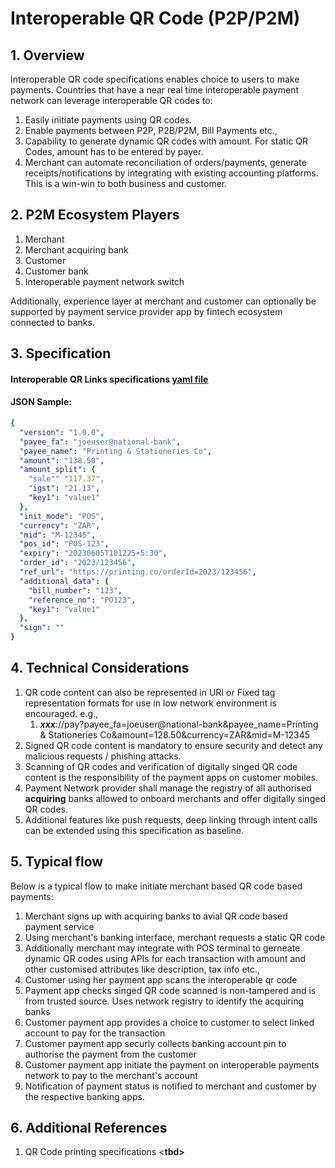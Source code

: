 # Interoperable QR Code (P2P/P2M)

## 1. Overview

Interoperable QR code specifications enables choice to users to make payments. Countries that have a near real time interoperable payment network can leverage interoperable QR codes to:

1. Easily initiate payments using QR codes.
2. Enable payments between P2P, P2B/P2M, Bill Payments etc.,
3. Capability to generate dynamic QR codes with amount. For static QR Codes, amount has to be entered by payer.
4. Merchant can automate reconciliation of orders/payments, generate receipts/notifications by integrating with existing accounting platforms. This is a win-win to both business and customer.

## 2. P2M Ecosystem Players

1. Merchant
2. Merchant acquiring bank
3. Customer
4. Customer bank
5. Interoperable payment network switch

Additionally, experience layer at merchant and customer can optionally be supported by payment service provider app by fintech ecosystem connected to banks.

## 3. Specification

#### Interoperable QR Links specifications [yaml file](../../technical-specs/payments/src/QRCode.yaml)

#### JSON Sample:

```yaml
{
  "version": "1.0.0",
  "payee_fa": "joeuser@national-bank",
  "payee_name": "Printing & Stationeries Co",
  "amount": "138.50",
  "amount_split": {
    "sale"" "117.37",
    "igst": "21.13",
    "key1": "value1"
  },
  "init_mode": "POS",
  "currency": "ZAR",
  "mid": "M-12345",
  "pos_id": "POS-123",
  "expiry": "20230605T101225+5:30",
  "order_id": "2023/123456",
  "ref_url": "https://printing.co/orderId=2023/123456",
  "additional_data": {
    "bill_number": "123",
    "reference_no": "PO123",
    "key1": "value1"
  },
  "sign": ""
}
```

## 4. Technical Considerations

1. QR code content can also be represented in URI or Fixed tag representation formats for use in low network environment is encouraged. e.g.,
   1. _**xxx**_://pay?payee\_fa=joeuser@national-bank\&payee\_name=Printing & Stationeries Co\&amount=128.50\&currency=ZAR\&mid=M-12345
2. Signed QR code content is mandatory to ensure security and detect any malicious requests / phishing attacks.
3. &#x20;Scanning of QR codes and verification of digitally singed QR code content is the responsibility of the payment apps on customer mobiles.
4. Payment Network provider shall manage the registry of all authorised **acquiring** banks allowed to onboard merchants and offer digitally singed QR codes.&#x20;
5. Additional features like push requests, deep linking through intent calls can be extended using this specification as baseline.

## 5. Typical flow

Below is a typical flow to make initiate merchant based QR code based payments:

1. Merchant signs up with acquiring banks to avial QR code based payment service
2. Using merchant's banking interface, merchant requests a static QR code
3. Additionally merchant may integrate with POS terminal to gerneate dynamic QR codes using APIs for each transaction with amount and other customised attributes like description, tax info etc.,
4. Customer using her payment app scans the interoperable qr code
5. Payment app checks singed QR code scanned is non-tampered and is from trusted source. Uses network registry to identify the acquiring banks
6. Customer payment app provides a choice to customer to select linked account to pay for the transaction
7. Customer payment app securly collects banking account pin to authorise the payment from the customer
8. Customer payment app initiate the payment on interoperable payments network to pay to the merchant's account
9. Notification of payment status is notified to merchant and customer by the respective banking apps.

## 6. Additional References

1. QR Code printing specifications <**tbd>**


